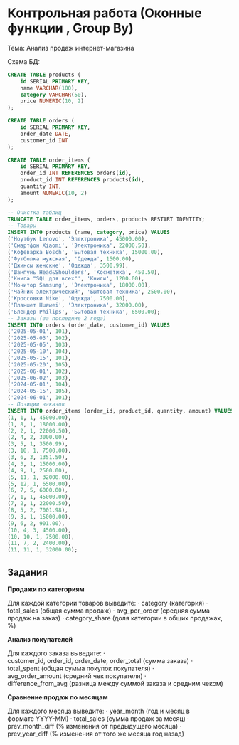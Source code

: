# Контрольная работа (Оконные функции , Group By)

Тема: Анализ продаж интернет-магазина

Схема БД:

```sql
CREATE TABLE products (
    id SERIAL PRIMARY KEY,
    name VARCHAR(100),
    category VARCHAR(50),
    price NUMERIC(10, 2)
);

CREATE TABLE orders (
    id SERIAL PRIMARY KEY,
    order_date DATE,
    customer_id INT
);

CREATE TABLE order_items (
    id SERIAL PRIMARY KEY,
    order_id INT REFERENCES orders(id),
    product_id INT REFERENCES products(id),
    quantity INT,
    amount NUMERIC(10, 2)
);

-- Очистка таблиц
TRUNCATE TABLE order_items, orders, products RESTART IDENTITY;
-- Товары
INSERT INTO products (name, category, price) VALUES
('Ноутбук Lenovo', 'Электроника', 45000.00),
('Смартфон Xiaomi', 'Электроника', 22000.50),
('Кофеварка Bosch', 'Бытовая техника', 15000.00),
('Футболка мужская', 'Одежда', 1500.00),
('Джинсы женские', 'Одежда', 3500.99),
('Шампунь Head&Shoulders', 'Косметика', 450.50),
('Книга "SQL для всех"', 'Книги', 1200.00),
('Монитор Samsung', 'Электроника', 18000.00),
('Чайник электрический', 'Бытовая техника', 2500.00),
('Кроссовки Nike', 'Одежда', 7500.00),
('Планшет Huawei', 'Электроника', 32000.00),
('Блендер Philips', 'Бытовая техника', 6500.00);
-- Заказы (за последние 2 года)
INSERT INTO orders (order_date, customer_id) VALUES
('2025-05-01', 101),
('2025-05-03', 102),
('2025-05-05', 103),
('2025-05-10', 104),
('2025-05-15', 101),
('2025-05-20', 105),
('2025-06-01', 102),
('2025-06-02', 103),
('2024-05-01', 104),
('2024-05-15', 105),
('2024-06-01', 101);
-- Позиции заказов
INSERT INTO order_items (order_id, product_id, quantity, amount) VALUES
(1, 1, 1, 45000.00),
(1, 8, 1, 18000.00),
(2, 2, 1, 22000.50),
(2, 4, 2, 3000.00),
(3, 5, 1, 3500.99),
(3, 10, 1, 7500.00),
(3, 6, 3, 1351.50),
(4, 3, 1, 15000.00),
(4, 9, 1, 2500.00),
(5, 11, 1, 32000.00),
(5, 12, 1, 6500.00),
(6, 7, 5, 6000.00),
(7, 1, 1, 45000.00),
(7, 2, 1, 22000.50),
(8, 5, 2, 7001.98),
(9, 3, 1, 15000.00),
(9, 6, 2, 901.00),
(10, 4, 3, 4500.00),
(10, 10, 1, 7500.00),
(11, 7, 2, 2400.00),
(11, 11, 1, 32000.00);
```

## Задания

**Продажи по категориям**

Для каждой категории товаров выведите:
·	category (категория)
·	total_sales (общая сумма продаж)
·	avg_per_order (средняя сумма продаж на заказ)
·	category_share (доля категории в общих продажах, %)

**Анализ покупателей**

Для каждого заказа выведите:
·	customer_id, order_id, order_date, order_total (сумма заказа)
·	total_spent (общая сумма покупок покупателя)
·	avg_order_amount (средний чек покупателя)
·	difference_from_avg (разница между суммой заказа и средним чеком)

**Сравнение продаж по месяцам**

Для каждого месяца выведите:
·	year_month (год и месяц в формате YYYY-MM)
·	total_sales (сумма продаж за месяц)
·	prev_month_diff (% изменения от предыдущего месяца)
·	prev_year_diff (% изменения от того же месяца год назад)


